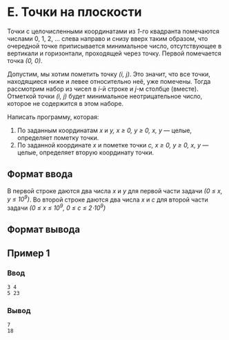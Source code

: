 # E. Точки на плоскости

Точки с целочисленными координатами из _1_-го квадранта помечаются числами 0, 1, 2, … слева направо и снизу вверх таким
образом, что очередной точке приписывается минимальное число, отсутствующее в вертикали и горизонтали, проходящей через
точку. Первой помечается точка _(0, 0)_.

Допустим, мы хотим пометить точку _(i, j)_. Это значит, что все точки, находящиеся ниже и левее относительно неё, уже
помечены. Тогда рассмотрим набор из чисел в _i_-й строке и _j_-м столбце (вместе). Отметкой точки _(i, j)_ будет
минимальное неотрицательное число, которое не содержится в этом наборе.

Написать программу, которая:

1. По заданным координатам _x_ и _y, x ≥ 0, y ≥ 0, x, y_ — целые, определяет пометку точки.
2. По заданной координате _x_ и пометке точки _c, x ≥ 0, y ≥ 0, x, y_ — целые, определяет вторую координату точки.

## Формат ввода

В первой строке даются два числа _x_ и _y_ для первой части задачи _(0 ≤ x, y ≤ 10<sup>9</sup>)_. Во второй строке
даются два числа _x_ и _c_ для второй части задачи _(0 ≤ x ≤ 10<sup>9</sup>, 0 ≤ c ≤ 2⋅10<sup>9</sup>)_

## Формат вывода

## Пример 1

### Ввод

    3 4
    5 23

### Вывод

    7
    18